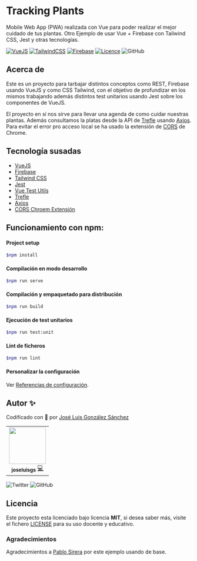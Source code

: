 # Tracking Plants

Mobile Web App (PWA) realizada con Vue para poder realizar el mejor cuidado de tus plantas. Otro Ejemplo de usar Vue + Firebase con Tailwind CSS, Jest y otras tecnologías.

[![VueJS](https://img.shields.io/badge/VueJs-%20Ready-41B883)](https://vuejs.org/)
[![TailwindCSS](https://img.shields.io/badge/TailwindCSS-%20Ready-5c6ac4)](https://tailwindcss.com/)
[![Firebase](https://img.shields.io/badge/Firebase-%20Ready-FFA000)](https://gulpjs.com/)
[![Licence](https://img.shields.io/github/license/joseluisgs/tracking-plants)](https://github.com/joseluisgs/tracking-plants/blob/master/LICENSE)
![GitHub](https://img.shields.io/github/last-commit/joseluisgs/tracking-plants)

## Acerca de

Este es un proyecto para tarbajar distintos conceptos como REST, Firebase usando VueJS y como CSS Tailwind, con el objetivo de profundizar en los mismos trabajando además distintos test unitarios usando Jest sobre los componentes de VueJS.

El proyecto en sí nos sirve para llevar una agenda de como cuidar nuestras plantas. Además consultamos la platas desde la API de [Trefle](https://trefle.io/) usando [Axios](https://github.com/axios/axios). Para evitar el error pro acceso local se ha usado la extensión de [CORS](https://chrome.google.com/webstore/detail/allow-cors-access-control/lhobafahddgcelffkeicbaginigeejlf?hl=es) de Chrome.

## Tecnología susadas

- [VueJS](https://vuejs.org/)
- [Firebase](https://firebase.google.com/)
- [Tailwind CSS](https://tailwindcss.com/)
- [Jest](https://jestjs.io/es-ES/)
- [Vue Test Utils](https://vue-test-utils.vuejs.org/)
- [Trefle](https://trefle.io/)
- [Axios](https://github.com/axios/axios)
- [CORS Chroem Extensión](https://chrome.google.com/webstore/detail/allow-cors-access-control/lhobafahddgcelffkeicbaginigeejlf?hl=es)

## Funcionamiento con npm: 

#### Project setup

```bash
$npm install
```

#### Compilación en modo desarrollo

```bash
$npm run serve
```

#### Compilación y empaquetado para distribución

```bash
$npm run build
```

#### Ejecución de test unitarios

```bash
$npm run test:unit
```

#### Lint de ficheros

```bash
$npm run lint
```

#### Personalizar la configuración

Ver [Referencias de configuración](https://cli.vuejs.org/config/).

## Autor ✨

Codificado con :sparkling_heart: por [José Luis González Sánchez](https://twitter.com/joseluisgonsan)

<!-- Contributors list - Do not remove or modify this section -->
<table>
  <tr>
    <td align="center"><a href="https://twitter.com/joseluisgonsan"><img src="https://pbs.twimg.com/profile_images/1164967571579396096/YXMN71A1_400x400.jpg" width="100px;"/><br /><sub><b>joseluisgs</b></a> <a href="https://github.com/joseluisgs">💻</a></sub></td>
  </tr>
</table>


![Twitter](https://img.shields.io/twitter/follow/joseluisgonsan?style=social) ![GitHub](https://img.shields.io/github/followers/joseluisgs?style=social)

## Licencia

Este proyecto esta licenciado bajo licencia **MIT**, si desea saber más, visite el fichero [LICENSE](https://github.com/joseluisgs/tracking-plants/blob/master/LICENSE) para su uso docente y educativo.

### Agradecimientos

Agradecimientos a [Pablo Sirera](https://pablosirera.com/) por este ejemplo usando de base.
